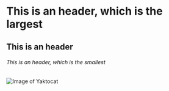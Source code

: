 # This is an header, which is the largest
## This is an header
###### This is an header, which is the smallest
![Image of Yaktocat](https://octodex.github.com/images/yaktocat.png)
